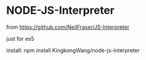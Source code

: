 NODE-JS-Interpreter
==============

from 
https://github.com/NeilFraser/JS-Interpreter

just for es5

install:
  npm install KingkongWang/node-js-interpreter
